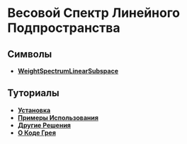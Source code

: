 # Весовой Спектр Линейного Подпространства

## Символы

- **[WeightSpectrumLinearSubspace](../ReferencePages/Symbols/WeightSpectrumLinearSubspace.md)**

## Туториалы

- **[Установка](../Tutorials/Installation.md)**
- **[Примеры Использования](../Tutorials/ExampleOfUse.md)**
- **[Другие Решения](../Tutorials/OtherSolutions.md)**
- **[О Коде Грея](../Tutorials/AboutGrayCode.md)**
